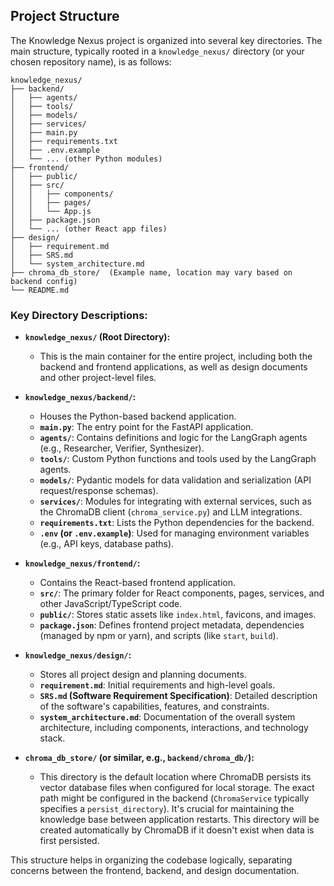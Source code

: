 ## Project Structure

The Knowledge Nexus project is organized into several key directories. The main structure, typically rooted in a `knowledge_nexus/` directory (or your chosen repository name), is as follows:

```
knowledge_nexus/
├── backend/
│   ├── agents/
│   ├── tools/
│   ├── models/
│   ├── services/
│   ├── main.py
│   ├── requirements.txt
│   ├── .env.example
│   └── ... (other Python modules)
├── frontend/
│   ├── public/
│   ├── src/
│   │   ├── components/
│   │   ├── pages/
│   │   └── App.js
│   ├── package.json
│   └── ... (other React app files)
├── design/
│   ├── requirement.md
│   ├── SRS.md
│   └── system_architecture.md
├── chroma_db_store/  (Example name, location may vary based on backend config)
└── README.md
```

### Key Directory Descriptions:

*   **`knowledge_nexus/` (Root Directory):**
    *   This is the main container for the entire project, including both the backend and frontend applications, as well as design documents and other project-level files.

*   **`knowledge_nexus/backend/`:**
    *   Houses the Python-based backend application.
    *   **`main.py`**: The entry point for the FastAPI application.
    *   **`agents/`**: Contains definitions and logic for the LangGraph agents (e.g., Researcher, Verifier, Synthesizer).
    *   **`tools/`**: Custom Python functions and tools used by the LangGraph agents.
    *   **`models/`**: Pydantic models for data validation and serialization (API request/response schemas).
    *   **`services/`**: Modules for integrating with external services, such as the ChromaDB client (`chroma_service.py`) and LLM integrations.
    *   **`requirements.txt`**: Lists the Python dependencies for the backend.
    *   **`.env` (or `.env.example`)**: Used for managing environment variables (e.g., API keys, database paths).

*   **`knowledge_nexus/frontend/`:**
    *   Contains the React-based frontend application.
    *   **`src/`**: The primary folder for React components, pages, services, and other JavaScript/TypeScript code.
    *   **`public/`**: Stores static assets like `index.html`, favicons, and images.
    *   **`package.json`**: Defines frontend project metadata, dependencies (managed by npm or yarn), and scripts (like `start`, `build`).

*   **`knowledge_nexus/design/`:**
    *   Stores all project design and planning documents.
    *   **`requirement.md`**: Initial requirements and high-level goals.
    *   **`SRS.md` (Software Requirement Specification)**: Detailed description of the software's capabilities, features, and constraints.
    *   **`system_architecture.md`**: Documentation of the overall system architecture, including components, interactions, and technology stack.

*   **`chroma_db_store/` (or similar, e.g., `backend/chroma_db/`):**
    *   This directory is the default location where ChromaDB persists its vector database files when configured for local storage. The exact path might be configured in the backend (`ChromaService` typically specifies a `persist_directory`). It's crucial for maintaining the knowledge base between application restarts. This directory will be created automatically by ChromaDB if it doesn't exist when data is first persisted.

This structure helps in organizing the codebase logically, separating concerns between the frontend, backend, and design documentation.
